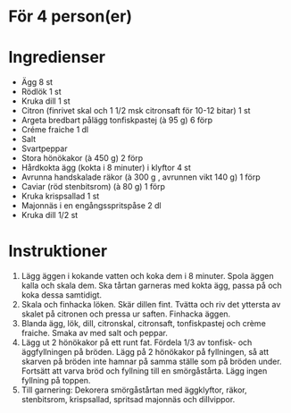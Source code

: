 # För 4 person(er)
# Ingredienser
- Ägg 8 st
- Rödlök 1 st
- Kruka dill 1 st
- Citron (finrivet skal och 1 1/2 msk citronsaft för 10-12 bitar) 1 st
- Argeta bredbart pålägg tonfiskpastej (à 95 g) 6 förp
- Créme fraiche 1 dl
- Salt
- Svartpeppar
- Stora hönökakor (à 450 g) 2 förp
- Hårdkokta ägg (kokta i 8 minuter) i klyftor 4 st
- Avrunna handskalade räkor (à 300 g , avrunnen vikt 140 g) 1 förp
- Caviar (röd stenbitsrom) (à 80 g) 1 förp
- Kruka krispsallad 1 st
- Majonnäs i en engångsspritspåse 2 dl
- Kruka dill 1/2 st
# Instruktioner
1. Lägg äggen i kokande vatten och koka dem i 8 minuter. Spola äggen kalla och skala dem. Ska tårtan garneras med kokta ägg, passa på och koka dessa samtidigt.
2. Skala och finhacka löken. Skär dillen fint. Tvätta och riv det yttersta av skalet på citronen och pressa ur saften. Finhacka äggen.
3. Blanda ägg, lök, dill, citronskal, citronsaft, tonfiskpastej och crème fraiche. Smaka av med salt och peppar.
4. Lägg ut 2 hönökakor på ett runt fat. Fördela 1/3 av tonfisk- och äggfyllningen på bröden. Lägg på 2 hönökakor på fyllningen, så att skarven på bröden inte hamnar på samma ställe som på bröden under. Fortsätt att varva bröd och fyllning till en smörgåstårta. Lägg ingen fyllning på toppen.
5. Till garnering: Dekorera smörgåstårtan med äggklyftor, räkor, stenbitsrom, krispsallad, spritsad majonnäs och dillvippor.
